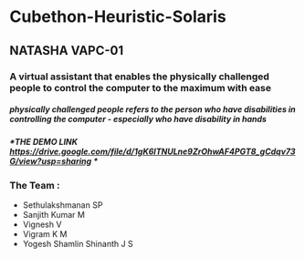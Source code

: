 # Cubethon-Heuristic-Solaris

## NATASHA VAPC-01
### A virtual assistant that enables the physically challenged people to control the computer to the maximum with ease
##### *physically challenged people refers to the person who have disabilities in controlling the computer - especially who have disability in hands*
##### *THE DEMO LINK https://drive.google.com/file/d/1gK6lTNULne9ZrOhwAF4PGT8_gCdqv73G/view?usp=sharing *
### The Team :
+ Sethulakshmanan SP
+ Sanjith Kumar M
+ Vignesh V
+ Vigram K M
+ Yogesh Shamlin Shinanth J S




